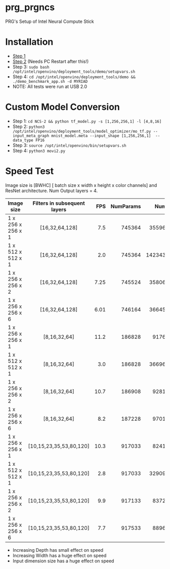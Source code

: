 # prg_prgncs
PRG's Setup of Intel Neural Compute Stick

# Installation
- [Step 1](https://software.intel.com/content/www/us/en/develop/articles/get-started-with-neural-compute-stick.html)
- [Step 2](https://docs.openvinotoolkit.org/2018_R5/_docs_install_guides_installing_openvino_linux.html) (Needs PC Restart after this!)
- Step 3: `sudo bash /opt/intel/openvino/deployment_tools/demo/setupvars.sh`
- Step 4: `cd /opt/intel/openvino/deployment_tools/demo && ./demo_benchmark_app.sh -d MYRIAD`
- NOTE: All tests were run at USB 2.0


# Custom Model Conversion
- Step 1: `cd NCS-2 && python tf_model.py -s [1,256,256,1] -l [4,8,16]`
- Step 2: `python3 /opt/intel/openvino/deployment_tools/model_optimizer/mo_tf.py --input_meta_graph mnist_model.meta --input_shape [1,256,256,1]  --data_type FP16`
- Step 3: `source /opt/intel/openvino/bin/setupvars.sh`
- Step 4: `python3 movi2.py`

# Speed Test
Image size is [BWHC] [ batch size x width x height x color channels] and ResNet architecture. Num Output layers = 4.

| Image size  |      Filters in subsequent layers      |  FPS | NumParams | NumFLOPs | 
|----------|:-------------:|------:|------:|------:|
| 1 x 256 x 256 x 1 | [16,32,64,128] | 7.5 | 745364 | 3559699941 |
| 1 x 512 x 512 x 1 | [16,32,64,128] | 2.0 | 745364 | 14234334693 | 
| 1 x 256 x 256 x 2 | [16,32,64,128] | 7.25 | 745524 | 3580671781 |
| 1 x 256 x 256 x 6 | [16,32,64,128] | 6.01 | 746164 | 3664559141 |
| 1 x 256 x 256 x 1 | [8,16,32,64] | 11.2 | 186828 | 917679877 |
| 1 x 512 x 512 x 1 | [8,16,32,64] | 3.0 | 186828 | 3669602053 |
| 1 x 256 x 256 x 2 | [8,16,32,64] | 10.7 | 186908 | 928165797 |
| 1 x 256 x 256 x 6 | [8,16,32,64] | 8.2 | 187228 | 970109477 |
| 1 x 256 x 256 x 1 | [10,15,23,35,53,80,120] | 10.3 | 917033 | 824121066 |
| 1 x 512 x 512 x 1 | [10,15,23,35,53,80,120] | 2.8 | 917033 | 3290991978 |
| 1 x 256 x 256 x 2 | [10,15,23,35,53,80,120] |  9.9 | 917133 | 837228466 |
| 1 x 256 x 256 x 6 | [10,15,23,35,53,80,120] | 7.7 | 917533 | 889658066 |


- Increasing Depth has small effect on speed
- Increasing Width has a huge effect on speed
- Input dimension size has a huge effect on speed

<!-- 

| 1 x 256 x 256 x 1 | [8,16,32,64] | 200 ms |
| 1 x 512 x 256 x 1 | [16,32,64,128] | 320 ms |
| 1 x 512 x 256 x 1 | [32,64,128,256] | Exception: Status.ERROR |
| 1 x 256 x 128 x 1 | [32,64,128,256] | Exception: Status.ERROR |
| 1 x 256 x 128 x 1 | [16,32,64,128] | 89 ms |
| 1 x 256 x 128 x 1 | [8,16,32,64] | 57 ms |
| 1 x 256 x 128 x 1 | [4,8,16,32] | 43 ms |



In the following table filters shows that many number of convolutional layers while downsampling and same goes for upsampling also. Check if it is USB 2.0 or USB 3.0. You can check it using `lsusb`. This tests were done with USB 2.0. Image size is [BWHC] [ batch size x width x height x color channels].

| Image size  |      Filters in subsequent layers      |  Time |
|----------|:-------------:|------:|
| 1 x 512 x 256 x 1 | [8,16,32,64] | 200 ms |
| 1 x 512 x 256 x 1 | [16,32,64,128] | 320 ms |
| 1 x 512 x 256 x 1 | [32,64,128,256] | Exception: Status.ERROR |
| 1 x 256 x 128 x 1 | [32,64,128,256] | Exception: Status.ERROR |
| 1 x 256 x 128 x 1 | [16,32,64,128] | 89 ms |
| 1 x 256 x 128 x 1 | [8,16,32,64] | 57 ms |
| 1 x 256 x 128 x 1 | [4,8,16,32] | 43 ms |

## NCS1 vs NCS2
OpenVINO is compatible with both the NCS1 AND NCS2 while the NCSDK is only compatible with the NCS1. OpenVINO will be at the forefront of IntelAI solutions and works with many Intel hardware including Intel CPUs, GPUs, FPGA and the Intel Neural Compute Stick.

Some of the workflow in OpenVINO is still the same as NCSDK:

- Compile your model into a binary Intermediate Represenation (IR) format using FP16 data type (using the Model Optimizer instead of the mvNCCompile tool)
- Once you have your binary IR file, you can use it in your Python or C++ application using the Inference Engine API which is equivalent to the NCSDK MVNC API.

# NCS-1 setups


Use your computer to create a partition from free space.
Use this link to see how to resize partition.
https://raspberrypi.stackexchange.com/questions/499/how-can-i-resize-my-root-partition

Remove all the dropout layes, accuracy, loss functions and back prop related code from the saved model and create a new model checkoint files. After that use following command to create openVino graph which can be run on a movidius stick. Make sure to give "input" name to the input conv layer and "output" name to the output layer.

```
mvNCCompile mnist_model.meta -s 12 -in input -on output -o mnist_inference.graph --old-parser
```
- old parser is required because new version does not add bain in the fully connected layer and gives Error : 5.


## NCS-2
NCS-2 require OpenVino toolkit to get the optimized model and run it on NCS-2. NCSDK (Neural Compute Software Developemrnt Kit) works with NCS-1 only.
Supported layers for OpenVino are given in the following links.

https://docs.openvinotoolkit.org/2018_R5/_docs_MO_DG_prepare_model_Supported_Frameworks_Layers.html
https://docs.openvinotoolkit.org/latest/openvino_docs_MO_DG_prepare_model_Supported_Frameworks_Layers.html

To see how to use NCS-2, [here](https://medium.com/analytics-vidhya/the-battle-to-run-my-custom-network-on-a-movidius-myriad-compute-stick-c7c01fb64126) is a perfect blog post.

## Install OpenVINO

Follow [this](https://docs.openvinotoolkit.org/latest/openvino_docs_install_guides_installing_openvino_apt.html) instructions to install OpenVINO toolkit on Linux. You can use their docker for simplicity. 

## Configure NCS2
You need to configure NCS2 and set udev rules in your machine so that it can be used. Use [this](https://wiki.seeedstudio.com/ODYSSEY-X86J4105-NCS2/) instructions to configure it.

## Precodure
1] Make your model in tensorflow (or PyTorch) and train it. Freeze your model and get the .pb file. You can also use the .meta file of model but it is not recommended. 

2] Optimize your model using OpenVINO optimizer. You can use mo_tf.py file from your installed OpenVINO directory. Sample function is given below. Visit [this](https://www.intel.com/content/www/us/en/support/articles/000055228/boards-and-kits.html) page for more detailed information. 
```
python3 /opt/intel/openvino_2021.1.110/deployment_tools/model_optimizer/mo_tf.py --input_meta_graph tf_model/mnist_model.meta --input_shape [1,128,128,1]  --data_type FP16
```

3] This optimization will create ".bin", ".mapping" and ".xml" file for the optimized model.Look at the movi2.py file to see how to run this model on NCS-2. Please make sure to source setupvars.sh file from openvino installed path. Remember that you will have to source setupvars in every terminal you open. You can set this in your bashrc and you won't have to do that everytime.
```
source /opt/intel/openvino_2021/bin/setupvars.sh
python3 movi2.py
```

## Run trial setup

Use trial.sh file to check all the working. This bash file will create a tensorflow model, optimize it with OpenVINO and will run the optimized model on NCS-2. In the end it will give you the time taken to run that model for 10 times. 
```
./trial.sh input/image/size number/of/layers
./trial.sh [1,128,128,3] [16,32,64,128]
```
 -->